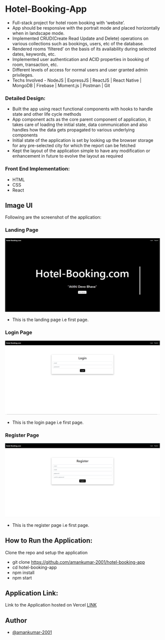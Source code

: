 
# Hotel-Booking-App

- Full-stack project for hotel room booking with ‘website’.
- App should be responsive with the portrait mode and placed horizontally when in landscape mode.
- Implemented CRUD(Create Read Update and Delete) operations on various collections such as bookings, users, etc of the database.
- Rendered rooms ‘filtered’ on the basis of its availability during selected dates, keywords, etc.
- Implemented user authentication and ACID properties in booking of room, transaction, etc.
- Different levels of access for normal users and user granted admin privileges.
- Techs Involved - NodeJS | ExpressJS | ReactJS | React Native | MongoDB | Firebase | Moment.js | Postman | Git



### Detailed Design:

- Built the app using react functional components with hooks to handle state and other life cycle methods
- App component acts as the core parent component of application, it takes care of loading the initial state, data communication and also handles how the data gets propagated to various underlying components
- Initial state of the application is set by looking up the browser storage for any pre-selected city for which the report can be fetched
- Kept the layout of the application simple to have any modification or enhancement in future to evolve the layout as required

### Front End Implementation:

- HTML
- CSS
- React

## Image UI
Following are the screenshot of the application:

### Landing Page
![alt text](./client/public/landingPicture.png)
- This is the landing page i.e first page.

### Login Page
![alt text](./client/public/loginPage.png)
- This is the login page i.e first page.

### Register Page
![alt text](./client/public/registerPage.png)
- This is the register page i.e first page.


## How to Run the Application:

Clone the repo and setup the application

- git clone https://github.com/amankumar-2001/hotel-booking-app
- cd hotel-booking-app
- npm install
- npm start


## Application Link:

Link to the Application hosted on Vercel [LINK](https://hotel-booking-hnkaj9iio-amankumar-2001.vercel.app/)



## Author

- [@amankumar-2001](https://www.github.com/amankumar-2001)

